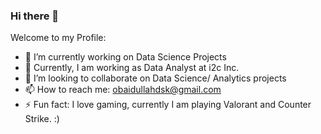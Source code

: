 ### Hi there 👋

Welcome to my Profile:

- 🔭 I’m currently working on Data Science Projects
- 🌱 Currently, I am working as Data Analyst at i2c Inc.
- 👯 I’m looking to collaborate on Data Science/ Analytics projects
- 📫 How to reach me: obaidullahdsk@gmail.com
- ⚡ Fun fact: I love gaming, currently I am playing Valorant and Counter Strike. :)
